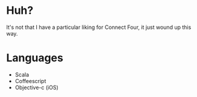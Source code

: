 # Huh?

It's not that I have a particular liking for Connect Four, it just wound
up this way. 

# Languages

* Scala
* Coffeescript
* Objective-c (iOS)

